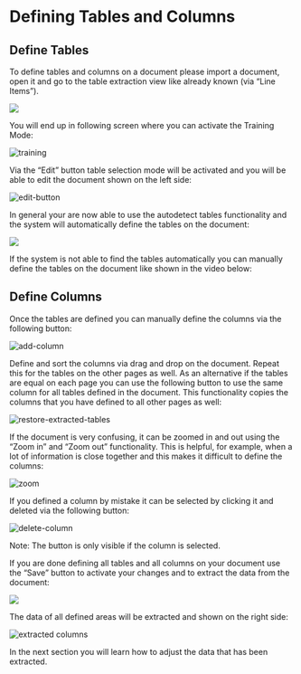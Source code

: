 # Defining Tables and Columns

## Define Tables

To define tables and columns on a document please import a document, open it and go to the table extraction view like already known (via “Line Items”).

![](https://lh7-us.googleusercontent.com/c38DEfiXVKBy07RwvVGvx2-zU3xmRtxkyLEWz9mQLSoVxpBLcjLXV8vhlAsoJ4D4GsCiqeUTNj4HwL9SobV8Qv4K8f0GvflJNcpDwBS109-iUWQQoxOYnf4Wa_HyYNKHh7nmEFwB3y_PCZ-iqQJtHfQ)

You will end up in following screen where you can activate the Training Mode:

![training](https://lh7-us.googleusercontent.com/0ZvE0RA39VuRGMGXwpscgmFsZ8f143TEqjkghY16iY0gHnJcvY3QVtpx9WK2gKLl-DC8WFiozs3ofE48FhiRXXKq2QwQFex5p17OcCLOmbC6QC2nS1P_FKBqPYKA3MRURV75v5FXYIgIa7cPpza6Csk)

Via the “Edit” button table selection mode will be activated and you will be able to edit the document shown on the left side:

![edit-button](https://lh7-us.googleusercontent.com/BlfuxWWMmYxnG0Ls-dkO8015bqgzGcGBzZ_2T1nqo9TNUA7490zzNxSRHlL2wbI81KeWnglkIzqUKo04-9s0YjQnXCbmXHhAApbne9-SlcRMQ_plo8Ckk5FcIBg0KZt7is1164qzSJxP39bKc0SfPVc)

In general your are now able to use the autodetect tables functionality and the system will automatically define the tables on the document:

![](https://lh7-us.googleusercontent.com/3aVjQLbfAhwy4KSP5eYxsyHyXapk0TvmOYgmRfiYTAAfQ6ia_3fX2Unjc2Y42zJp1_YSe8U_p6hbu-5gtUsUe4Z9-WsQYJInJMV1FpdG6lITwHgJV3DX-3UYHjwS7aN09HBzUaXeO8oEPeoIpoz5GaY)

If the system is not able to find the tables automatically you can manually define the tables on the document like shown in the video below:

## Define Columns

Once the tables are defined you can manually define the columns via the following button:

![add-column](https://lh7-us.googleusercontent.com/SQLCady2fdxWrkdN3O6sIvhR-KRguBruTy_z_CF0sWpQOXBjd6Vihp3QgZGoJzAfojwe328i6qSkNArkXhXSHr2QBuzPy1nzcVkfprGK7r1NqZvTnRLrbpNGL3OmeI964QjD3r_L64zTMx6iO2ZBKQ4)

Define and sort the columns via drag and drop on the document. Repeat this for the tables on the other pages as well. As an alternative if the tables are equal on each page you can use the following button to use the same column for all tables defined in the document. This functionality copies the columns that you have defined to all other pages as well:

![restore-extracted-tables](https://lh7-us.googleusercontent.com/nkweDxlMVrFI5KmhuzfcUkFtJgzCkusWMrzSCpoujOatFtnP-scXxGsmVn1cPyCy8BZTH5zjzRPbrr9tH8yIdtQooNCpReFXTxt6q-1AAdA7gdabCkyFjmykI4zLNAiXIyKWTWD1K7okC_foH8m14Ho)

If the document is very confusing, it can be zoomed in and out using the “Zoom in” and “Zoom out” functionality. This is helpful, for example, when a lot of information is close together and this makes it difficult to define the columns:

![zoom](https://lh7-us.googleusercontent.com/JSi0zXqBlVcNIDfzwuFD0dWYQrrk7mnEs3CoAragmloEtmT8OYIJ0TIVE1NIbI2_KWN8R0ejJyx-LuOxINRuPFx6lp3x-jaL5ab6L_0nbOQmLFmoFH9RUj0mXRjcbLDKE4nvsHSBu4nArWLYCI70QD0)

If you defined a column by mistake it can be selected by clicking it and deleted via the following button:

![delete-column](https://lh7-us.googleusercontent.com/EkeURGmRZhKcBl-sLsohkn7P7XQqNoSLsRXZNs2Ba7xgJEfYqHiNVSZCGx6X2eKOj9afb7LSNWDN73vk3O5IvCqxv46_JvN8iTU_i4H_OHyfH8coFKkDrkeVM-pVhWzQkdeb6hwI3yPJvsBPc0EXWXY)

Note: The button is only visible if the column is selected.

If you are done defining all tables and all columns on your document use the “Save” button to activate your changes and to extract the data from the document:

![](https://lh7-us.googleusercontent.com/xp2mdwrGmuAZ_vGsH-hKIn8k77rIPumDRZUX8z_0BgezUghZUdkkrbghAhWPqEDIW6hjeC5_MvQ7N8y2VN1LS6vxxDUkbZ7FcqFdWD8ufwzaTC_xsSUFHEECS8t2p5Rs3HjKCO3fqSw9LzIcIDeYzHE)

The data of all defined areas will be extracted and shown on the right side:

![extracted columns](https://lh7-us.googleusercontent.com/2oydJFwY2q19XmWx-uUib_EBsRHMDKrFww4SJn1nZ0u2fcdWrGnJUPSyM4pKkW7g077AAT3YnUdvXZsdMiZ4dlNHBqMPUELNZTk6O7POMqY7Vu3uQxzLaa5Roz08-8xr6cXmWRb5MawH_A8YuywTTBM)

In the next section you will learn how to adjust the data that has been extracted.
